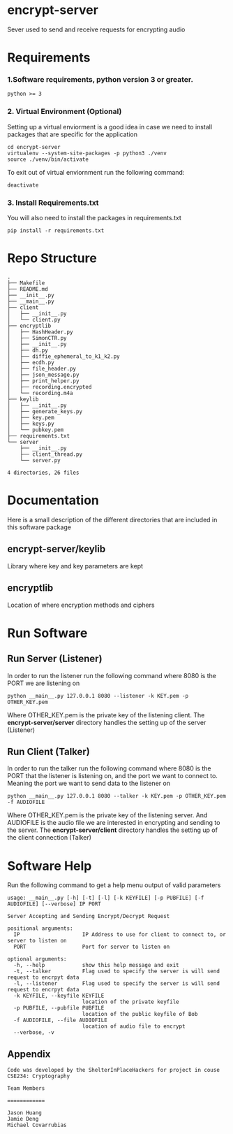 # encrypt-server
Sever used to send and receive requests for encrypting audio

# Requirements
### 1.Software requirements, python version 3 or greater.
```
python >= 3
```

### 2. Virtual Environment (Optional)
Setting up a virtual enviorment is a good idea in case we need to install
packages that are specific for the application
```
cd encrypt-server
virtualenv --system-site-packages -p python3 ./venv
source ./venv/bin/activate
```

To exit out of virtual enviornment run the following command:
```
deactivate
```

### 3. Install Requirements.txt
You will also need to install the packages in requirements.txt
```
pip install -r requirements.txt
```

# Repo Structure
```
.
├── Makefile
├── README.md
├── __init__.py
├── __main__.py
├── client
│   ├── __init__.py
│   └── client.py
├── encryptlib
│   ├── HashHeader.py
│   ├── SimonCTR.py
│   ├── __init__.py
│   ├── dh.py
│   ├── diffie_ephemeral_to_k1_k2.py
│   ├── ecdh.py
│   ├── file_header.py
│   ├── json_message.py
│   ├── print_helper.py
│   ├── recording.encrypted
│   └── recording.m4a
├── keylib
│   ├── __init__.py
│   ├── generate_keys.py
│   ├── key.pem
│   ├── keys.py
│   └── pubkey.pem
├── requirements.txt
└── server
    ├── __init__.py
    ├── client_thread.py
    └── server.py

4 directories, 26 files
```

# Documentation
Here is a small description of the different directories that are included in this
software package


## encrypt-server/keylib
Library where key and key parameters are kept


## encryptlib
Location of where encryption methods and ciphers


# Run Software
## Run Server (Listener)
In order to run the listener run the following command where 8080 is the PORT
we are listening on
```
python __main__.py 127.0.0.1 8080 --listener -k KEY.pem -p OTHER_KEY.pem
```
Where OTHER_KEY.pem is the private key of the listening client.
The **encrypt-server/server** directory handles the setting up of the server (Listener)

## Run Client (Talker)
In order to run the talker run the following command where 8080 is the PORT
that the listener is listening on, and the port we want to connect to. Meaning
the port we want to send data to the listener on
```
python __main__.py 127.0.0.1 8080 --talker -k KEY.pem -p OTHER_KEY.pem -f AUDIOFILE
```
Where OTHER_KEY.pem is the private key of the listening server. And AUDIOFILE is the
audio file we are interested in encrypting and sending to the server.
The **encrypt-server/client** directory handles the setting up of the client connection (Talker)

# Software Help
Run the following command to get a help menu output of valid parameters
```
usage: __main__.py [-h] [-t] [-l] [-k KEYFILE] [-p PUBFILE] [-f AUDIOFILE] [--verbose] IP PORT

Server Accepting and Sending Encrypt/Decrypt Request

positional arguments:
  IP                    IP Address to use for client to connect to, or server to listen on
  PORT                  Port for server to listen on

optional arguments:
  -h, --help            show this help message and exit
  -t, --talker          Flag used to specify the server is will send request to encrpyt data
  -l, --listener        Flag used to specify the server is will send request to encrpyt data
  -k KEYFILE, --keyfile KEYFILE
                        location of the private keyfile
  -p PUBFILE, --pubfile PUBFILE
                        location of the public keyfile of Bob
  -f AUDIOFILE, --file AUDIOFILE
                        location of audio file to encrypt
  --verbose, -v
```

## Appendix
```
Code was developed by the ShelterInPlaceHackers for project in couse CSE234: Cryptography

Team Members

============

Jason Huang
Jamie Deng
Michael Covarrubias
```